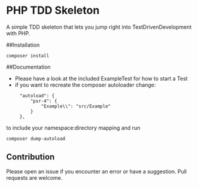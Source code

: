 # PHP TDD Skeleton

A simple TDD skeleton that lets you jump right into TestDrivenDevelopment with PHP.

##Installation
```
composer install
```
##Documentation

 - Please have a look at the included ExampleTest for how to start a Test
 - if you want to recreate the composer autoloader change:
 
``` 
     "autoload": {
         "psr-4": {
             "Example\\": "src/Example"
         }
     },
``` 
    
  to include your namespace:directory mapping and run

```
composer dump-autoload
```

## Contribution
 Please open an issue if you encounter an error or have a suggestion. Pull requests are welcome.
